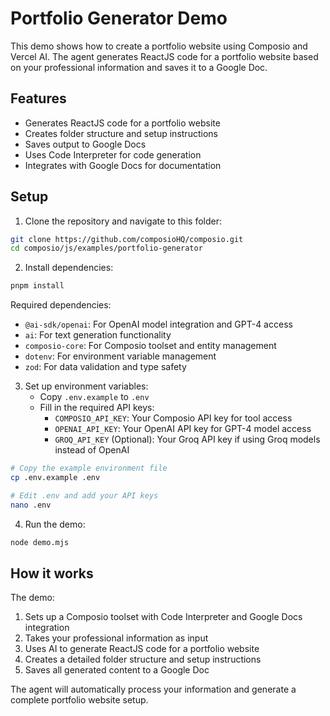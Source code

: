# Portfolio Generator Demo

This demo shows how to create a portfolio website using Composio and Vercel AI. The agent generates ReactJS code for a portfolio website based on your professional information and saves it to a Google Doc.

## Features
- Generates ReactJS code for a portfolio website
- Creates folder structure and setup instructions
- Saves output to Google Docs
- Uses Code Interpreter for code generation
- Integrates with Google Docs for documentation

## Setup

1. Clone the repository and navigate to this folder:
```bash
git clone https://github.com/composioHQ/composio.git
cd composio/js/examples/portfolio-generator
```

2. Install dependencies:
```bash
pnpm install
```

Required dependencies:
- `@ai-sdk/openai`: For OpenAI model integration and GPT-4 access
- `ai`: For text generation functionality
- `composio-core`: For Composio toolset and entity management
- `dotenv`: For environment variable management
- `zod`: For data validation and type safety

3. Set up environment variables:
   - Copy `.env.example` to `.env`
   - Fill in the required API keys:
     - `COMPOSIO_API_KEY`: Your Composio API key for tool access
     - `OPENAI_API_KEY`: Your OpenAI API key for GPT-4 model access
     - `GROQ_API_KEY` (Optional): Your Groq API key if using Groq models instead of OpenAI

```bash
# Copy the example environment file
cp .env.example .env

# Edit .env and add your API keys
nano .env
```

4. Run the demo:
```bash
node demo.mjs
```

## How it works

The demo:
1. Sets up a Composio toolset with Code Interpreter and Google Docs integration
2. Takes your professional information as input
3. Uses AI to generate ReactJS code for a portfolio website
4. Creates a detailed folder structure and setup instructions
5. Saves all generated content to a Google Doc

The agent will automatically process your information and generate a complete portfolio website setup.
